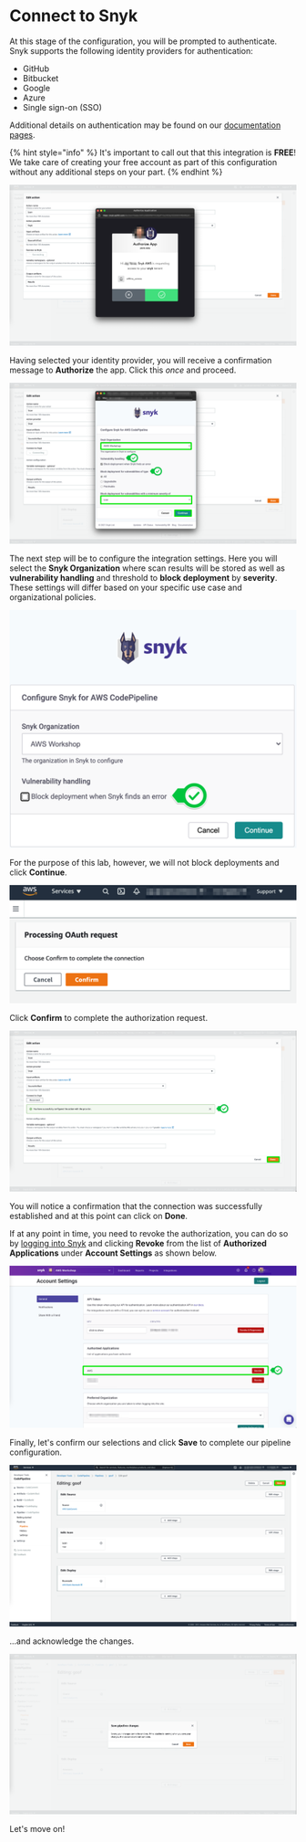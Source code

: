 # Connect to Snyk

At this stage of the configuration, you will be prompted to authenticate. Snyk supports the following identity providers for authentication:

* GitHub
* Bitbucket
* Google
* Azure
* Single sign-on \(SSO\)

Additional details on authentication may be found on our [documentation pages](https://support.snyk.io/hc/en-us/articles/360004008218-Authentication).

{% hint style="info" %}
It's important to call out that this integration is **FREE**! We take care of creating your free account as part of this configuration without any additional steps on your part. 
{% endhint %}

![](../../../../.gitbook/assets/snyk-codepipeline-07.png)

Having selected your identity provider, you will receive a confirmation message to **Authorize** the app. Click this _once_ and proceed.

![](../../../../.gitbook/assets/snyk-codepipeline-08.png)

The next step will be to configure the integration settings. Here you will select the **Snyk Organization** where scan results will be stored as well as **vulnerability handling** and threshold to **block deployment** by **severity**. These settings will differ based on your specific use case and organizational policies. 

![](../../../../.gitbook/assets/snyk-codepipeline-09.png)

For the purpose of this lab, however, we will not block deployments and click **Continue**.

![](../../../../.gitbook/assets/snyk-codepipeline-10.png)

Click **Confirm** to complete the authorization request.

![](../../../../.gitbook/assets/snyk-codepipeline-11.png)

You will notice a confirmation that the connection was successfully established and at this point can click on **Done**.

If at any point in time, you need to revoke the authorization, you can do so by [logging into Snyk](https://app.snyk.io/) and clicking **Revoke** from the list of **Authorized Applications** under **Account Settings** as shown below.

![](../../../../.gitbook/assets/snyk-codepipeline-12.png)

Finally, let's confirm our selections and click **Save** to complete our pipeline configuration.

![](../../../../.gitbook/assets/snyk-codepipeline-13.png)

...and acknowledge the changes.

![](../../../../.gitbook/assets/snyk-codepipeline-14.png)

Let's move on!


